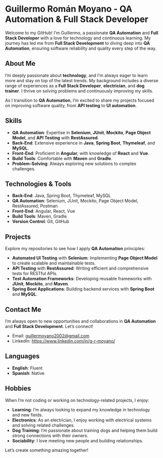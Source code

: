 # Guillermo Román Moyano - QA Automation & Full Stack Developer

Welcome to my GitHub! I'm Guillermo, a passionate **QA Automation** and **Full Stack Developer** with a love for technology and continuous learning. My journey has led me from **Full Stack Development** to diving deep into **QA Automation**, ensuring software reliability and quality every step of the way.

## About Me

I’m deeply passionate about **technology**, and I’m always eager to learn more and stay on top of the latest trends. My background includes a diverse range of experiences as a **Full Stack Developer**, **electrician**, and **dog trainer**. I thrive on solving problems and continuously improving my skills.

As I transition to **QA Automation**, I’m excited to share my projects focused on improving software quality, from **API testing** to **UI automation**.

## Skills

- **QA Automation**: Expertise in **Selenium**, **JUnit**, **Mockito**, **Page Object Model**, and **API Testing** with **RestAssured**.
- **Back-End**: Extensive experience in **Java**, **Spring Boot**, **Thymeleaf**, and **MySQL**.
- **Front-End**: Proficient in **Angular**, with knowledge of **React** and **Vue**.
- **Build Tools**: Comfortable with **Maven** and **Gradle**.
- **Problem-Solving**: Always exploring new solutions to complex challenges.

## Technologies & Tools

- **Back-End**: Java, Spring Boot, Thymeleaf, MySQL
- **QA Automation**: Selenium, JUnit, Mockito, Page Object Model, RestAssured, Postman
- **Front-End**: Angular, React, Vue
- **Build Tools**: Maven, Gradle
- **Version Control**: Git, GitHub

## Projects

Explore my repositories to see how I apply **QA Automation** principles:

- **Automated UI Testing** with **Selenium**: Implementing **Page Object Model** to create scalable and maintainable tests.
- **API Testing** with **RestAssured**: Writing efficient and comprehensive tests for RESTful APIs.
- **Test Automation Frameworks**: Developing reusable frameworks with **JUnit**, **Mockito**, and **Maven**.
- **Spring Boot Applications**: Building backend services with **Spring Boot** and **MySQL**.

## Contact Me

I’m always open to new opportunities and collaborations in **QA Automation** and **Full Stack Development**. Let’s connect!

- Email: guillermoyano2002@gmail.com
- LinkedIn: https://www.linkedin.com/in/g-r-moyano/

## Languages

- **English**: Fluent
- **Spanish**: Native

## Hobbies

When I’m not coding or working on technology-related projects, I enjoy:

- **Learning**: I’m always looking to expand my knowledge in technology and new fields.
- **Electronics**: As an electrician, I enjoy working with electrical systems and solving related challenges.
- **Dog Training**: I’m passionate about training dogs and helping them build strong connections with their owners.
- **Sociability**: I love meeting new people and building relationships.

Let’s create something amazing together!

